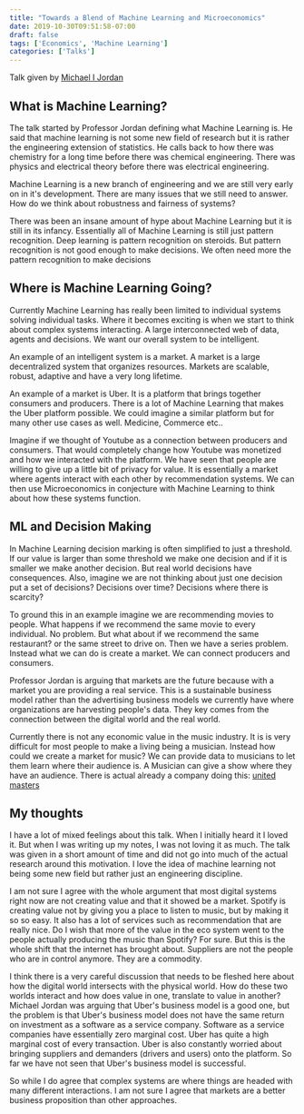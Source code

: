 ```yaml
---
title: "Towards a Blend of Machine Learning and Microeconomics"
date: 2019-10-30T09:51:58-07:00
draft: false
tags: ['Economics', 'Machine Learning']
categories: ['Talks']
---
```

Talk given by [Michael I Jordan](http://people.eecs.berkeley.edu/~jordan/)

## What is Machine Learning?
The talk started by Professor Jordan defining what Machine Learning is. He said that machine learning is not some new field of research but it is rather the engineering extension of statistics. He calls back to how there was chemistry for a long time before there was chemical engineering. There was physics and electrical theory before there was electrical engineering.

Machine Learning is a new branch of engineering and we are still very early on in it's development. There are many issues that we still need to answer. How do we think about robustness and fairness of systems?

There was been an insane amount of hype about Machine Learning but it is still in its infancy. Essentially all of Machine Learning is still just pattern recognition. Deep learning is pattern recognition on steroids. But pattern recognition is not good enough to make decisions. We often need more the pattern recognition to make decisions 

## Where is Machine Learning Going?

Currently Machine Learning has really been limited to individual systems solving individual tasks. Where it becomes exciting is when we start to think about complex systems interacting. A large interconnected web of data, agents and decisions. We want our overall system to be intelligent.

An example of an intelligent system is a market. A market is a large decentralized system that organizes resources. Markets are scalable, robust, adaptive and have a very long lifetime.

An example of a market is Uber. It is a platform that brings together consumers and producers. There is a lot of Machine Learning that makes the Uber platform possible. We could imagine a similar platform but for many other use cases as well. Medicine, Commerce etc..

Imagine if we thought of Youtube as a connection between producers and consumers. That would completely change how Youtube was monetized and how we interacted with the platform. We have seen that people are willing to give up a little bit of privacy for value. It is essentially a market where agents interact with each other by recommendation systems. We can then use Microeconomics in conjecture with Machine Learning to think about how these systems function.

## ML and Decision Making

In Machine Learning decision marking is often simplified to just a threshold. If our value is larger than some threshold we make one decision and if it is smaller we make another decision. But real world decisions have consequences. Also, imagine we are not thinking about just one decision put a set of decisions? Decisions over time? Decisions where there is scarcity?

To ground this in an example imagine we are recommending movies to people. What happens if we recommend the same movie to every individual. No problem. But what about if we recommend the same restaurant? or the same street to drive on. Then we have a series problem. Instead what we can do is create a market. We can connect producers and consumers. 

Professor Jordan is arguing that markets are the future because with a market you are providing a real service. This is a sustainable business model rather than the advertising business models we currently have where organizations are harvesting people's data. They key comes from the connection between the digital world and the real world.  

Currently there is not any economic value in the music industry. It is is very difficult for most people to make a living being a musician. Instead how could we create a market for music? We can provide data to musicians to let them learn where their audience is. A Musician can give a show where they have an audience. There is actual already a company doing this: [united masters](https://unitedmasters.com/)


## My thoughts 

I have a lot of mixed feelings about this talk. When I initially heard it I loved it. But when I was writing up my notes, I was not loving it as much. The talk was given in a short amount of time and did not go into much of the actual research around this motivation. I love the idea of machine learning not being some new field but rather just an engineering discipline.

I am not sure I agree with the whole argument that most digital systems right now are not creating value and that it showed be a market. Spotify is creating value not by giving you a place to listen to music, but by making it so so easy. It also has a lot of services such as recommendation that are really nice. Do I wish that more of the value in the eco system went to the people actually producing the music than Spotify? For sure. But this is the whole shift that the internet has brought about. Suppliers are not the people who are in control anymore. They are a commodity.

I think there is a very careful discussion that needs to be fleshed here about how the digital world intersects with the physical world. How do these two worlds interact and how does value in one, translate to value in another? Michael Jordan was arguing that Uber's business model is a good one, but the problem is that Uber's business model does not have the same return on investment as a software as a service company. Software as a service companies have essentially zero marginal cost. Uber has quite a high marginal cost of every transaction. Uber is also constantly worried about bringing suppliers and demanders (drivers and users) onto the platform. So far we have not seen that Uber's business model is successful.

So while I do agree that complex systems are where things are headed with many different interactions. I am not sure I agree that markets are a better business proposition than other approaches.






